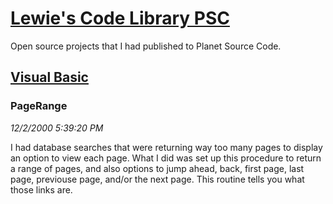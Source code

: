 # [Lewie's Code Library PSC](../../README.md)

Open source projects that I had published to Planet Source Code.

## [Visual Basic](../README.md)

### PageRange

*12/2/2000 5:39:20 PM*

I had database searches that were returning way too many pages to display an option to view each page. What I did was set up this procedure to return a range of pages, and also options to jump ahead, back, first page, last page, previouse page, and/or the next page. This routine tells you what those links are.


